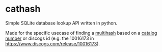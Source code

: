 # cathash
Simple SQLite database lookup API written in python.

Made for the specific usecase of finding a [multihash](https://github.com/multiformats/multihash) based on a [catalog number](https://musicbrainz.org/doc/Release/Catalog_Number) or discogs id (e.g. the 10016173 in <https://www.discogs.com/release/10016173>).
